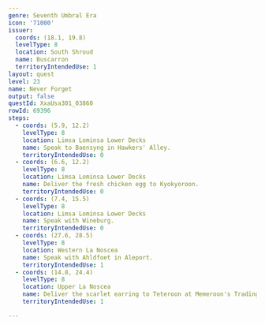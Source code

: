 ```yaml
---
genre: Seventh Umbral Era
icon: '71000'
issuer:
  coords: (18.1, 19.8)
  levelType: 8
  location: South Shroud
  name: Buscarron
  territoryIntendedUse: 1
layout: quest
level: 23
name: Never Forget
output: false
questId: XxaUsa301_03860
rowId: 69396
steps:
  - coords: (5.9, 12.2)
    levelType: 8
    location: Limsa Lominsa Lower Decks
    name: Speak to Baensyng in Hawkers' Alley.
    territoryIntendedUse: 0
  - coords: (6.6, 12.2)
    levelType: 8
    location: Limsa Lominsa Lower Decks
    name: Deliver the fresh chicken egg to Kyokyoroon.
    territoryIntendedUse: 0
  - coords: (7.4, 15.5)
    levelType: 8
    location: Limsa Lominsa Lower Decks
    name: Speak with Wineburg.
    territoryIntendedUse: 0
  - coords: (27.6, 28.5)
    levelType: 8
    location: Western La Noscea
    name: Speak with Ahldfoet in Aleport.
    territoryIntendedUse: 1
  - coords: (14.8, 24.4)
    levelType: 8
    location: Upper La Noscea
    name: Deliver the scarlet earring to Teteroon at Memeroon's Trading Post.
    territoryIntendedUse: 1

---
```


